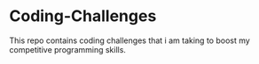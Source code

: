 # Coding-Challenges
This repo contains coding challenges that i am taking to boost my competitive programming skills.
